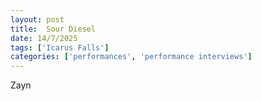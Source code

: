 ```yaml
---
layout: post
title:  Sour Diesel
date: 14/7/2025
tags: ['Icarus Falls']
categories: ['performances', 'performance interviews']
---
```


Zayn
